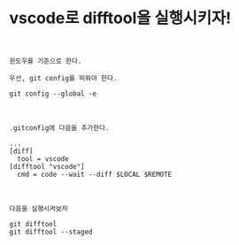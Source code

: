 # vscode로 difftool을 실행시키자!

<br/>

```
윈도우를 기준으로 한다.

우선, git config를 띄워야 한다.
```

```
git config --global -e
```

<br/>

```
.gitconfig에 다음을 추가한다.
```

```
...
[diff]
  tool = vscode
[difftool "vscode"]
  cmd = code --wait --diff $LOCAL $REMOTE
```

<br>

```
다음을 실행시켜보자
```

```
git difftool
git difftool --staged
```
